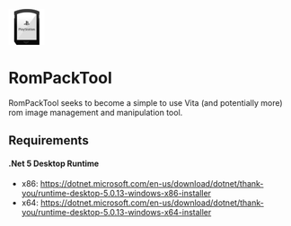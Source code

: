 ![](https://github.com/IcySon55/RomPackTool/raw/master/RomPackTool/icon.png)
# RomPackTool
RomPackTool seeks to become a simple to use Vita (and potentially more) rom image management and manipulation tool.

## Requirements
#### .Net 5 Desktop Runtime  
* x86: https://dotnet.microsoft.com/en-us/download/dotnet/thank-you/runtime-desktop-5.0.13-windows-x86-installer  
* x64: https://dotnet.microsoft.com/en-us/download/dotnet/thank-you/runtime-desktop-5.0.13-windows-x64-installer  
